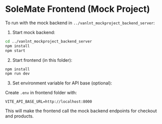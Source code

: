 # SoleMate Frontend (Mock Project)

To run with the mock backend in `../vanlnt_mockproject_backend_server`:

1. Start mock backend:

```bash
cd ../vanlnt_mockproject_backend_server
npm install
npm start
```

2. Start frontend (in this folder):

```bash
npm install
npm run dev
```

3. Set environment variable for API base (optional):

Create `.env` in frontend folder with:

```
VITE_API_BASE_URL=http://localhost:8000
```

This will make the frontend call the mock backend endpoints for checkout and products.
